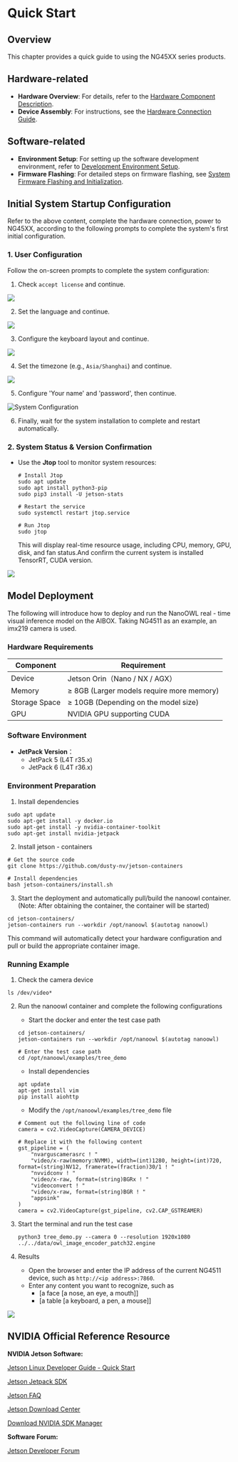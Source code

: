# Quick Start

## Overview

This chapter provides a quick guide to using the NG45XX series products.

## Hardware-related

- ​**​Hardware Overview​**​: For details, refer to the [Hardware Component Description](http://192.168.13.9:3000/docs/Edge%20AI%20Box/NeoEdge%20NG45XX%20Series/Hardware%20Guide/Components%20Overview).
- ​**​Device Assembly​**​: For instructions, see the [Hardware Connection Guide](http://192.168.13.9:3000/docs/Edge%20AI%20Box/NeoEdge%20NG45XX%20Series/Hardware%20Guide/Hardware%20Connection).

## Software-related

- ​**​Environment Setup​**​: For setting up the software development environment, refer to [Development Environment Setup](http://192.168.13.9:3000/docs/Edge%20AI%20Box/NeoEdge%20NG45XX%20Series/Software%20Guide/Development%20Environment%20Setup).
- ​**​Firmware Flashing​**​: For detailed steps on firmware flashing, see [System Firmware Flashing and Initialization](http://192.168.13.9:3000/docs/Edge%20AI%20Box/NeoEdge%20NG45XX%20Series/Software%20Guide/System%20Flashing%20and%20Initialization).

## Initial System Startup Configuration

Refer to the above content, complete the hardware connection, power to NG45XX, according to the following prompts to complete the system's first initial configuration.

### 1. User Configuration

Follow the on-screen prompts to complete the system configuration:

1. Check `accept license` and continue.

![](/img/NG45XX_SOFTWARE/Driver/NG45XX_System_Configuration_Licenses.png)

2. Set the language and continue.

![](/img/NG45XX_SOFTWARE/Driver/NG45XX_System_Configuration_Language.png)

3. Configure the keyboard layout and continue.

![](/img/NG45XX_SOFTWARE/Driver/NG45XX_System_Configuration_Keyboard.png)

4. Set the timezone (e.g., `Asia/Shanghai`) and continue.

![](/img/NG45XX_SOFTWARE/Driver/NG45XX_System_Configuration_Local.png)

5. Configure 'Your name' and 'password', then continue.

![System Configuration](/img/NG45XX_SOFTWARE/Driver/NG45XX_System_Configuration.jpg)

6. Finally, wait for the system installation to complete and restart automatically.

### 2. System Status & Version Confirmation

- Use the ​**​Jtop​**​ tool to monitor system resources:
  
  ```shell
  # Install Jtop
  sudo apt update
  sudo apt install python3-pip
  sudo pip3 install -U jetson-stats
  
  # Restart the service
  sudo systemctl restart jtop.service
  
  # Run Jtop
  sudo jtop
  ```
  
  This will display real-time resource usage, including CPU, memory, GPU, disk, and fan status.And confirm the current system is installed TensorRT, CUDA version.

![](/img/NG45XX_SOFTWARE/Driver/NG45XX_JTOP.png)

## Model Deployment

The following will introduce how to deploy and run the NanoOWL real - time visual inference model on the AIBOX. Taking NG4511 as an example, an imx219 camera is used.

### Hardware Requirements

| Component     | Requirement                               |
| ------------- | ----------------------------------------- |
| Device        | Jetson Orin（Nano / NX / AGX）              |
| Memory        | ≥ 8GB (Larger models require more memory) |
| Storage Space | ≥ 10GB (Depending on the model size)      |
| GPU           | NVIDIA GPU supporting CUDA                |

### Software Environment

- ​​**​JetPack Version​**​：
  - JetPack 5 (L4T r35.x)
  - JetPack 6 (L4T r36.x)

### Environment Preparation

1. Install dependencies

```shell
sudo apt update
sudo apt-get install -y docker.io
sudo apt-get install -y nvidia-container-toolkit
sudo apt-get install nvidia-jetpack
```

2. Install jetson - containers

```shell
# Get the source code
git clone https://github.com/dusty-nv/jetson-containers

# Install dependencies
bash jetson-containers/install.sh
```

3. Start the deployment and automatically pull/build the nanoowl container. (Note: After obtaining the container, the container will be started)

```shell
cd jetson-containers/
jetson-containers run --workdir /opt/nanoowl $(autotag nanoowl)
```

This command will automatically detect your hardware configuration and pull or build the appropriate container image.

### Running Example

1. Check the camera device

```shell
ls /dev/video*
```

2. Run the nanoowl container and complete the following configurations
   
   - Start the docker and enter the test case path
   
   ```shell
   cd jetson-containers/
   jetson-containers run --workdir /opt/nanoowl $(autotag nanoowl)
   
   # Enter the test case path
   cd /opt/nanoowl/examples/tree_demo
   ```
   
   - Install dependencies
   
   ```shell
   apt update
   apt-get install vim
   pip install aiohttp
   ```
   
   - Modify the `/opt/nanoowl/examples/tree_demo` file
   
   ```shell
   # Comment out the following line of code
   camera = cv2.VideoCapture(CAMERA_DEVICE)
   
   # Replace it with the following content
   gst_pipeline = (
       "nvarguscamerasrc ! "
       "video/x-raw(memory:NVMM), width=(int)1280, height=(int)720, format=(string)NV12, framerate=(fraction)30/1 ! "
       "nvvidconv ! "
       "video/x-raw, format=(string)BGRx ! "
       "videoconvert ! "
       "video/x-raw, format=(string)BGR ! "
       "appsink"
   )
   camera = cv2.VideoCapture(gst_pipeline, cv2.CAP_GSTREAMER)
   ```

3. Start the terminal and run the test case
   
   ```shell
   python3 tree_demo.py --camera 0 --resolution 1920x1080 ../../data/owl_image_encoder_patch32.engine
   ```

4. Results
   
   - Open the browser and enter the IP address of the current NG4511 device, such as `http://<ip address>:7860`.
   - Enter any content you want to recognize, such as
     - [a face [a nose, an eye, a mouth]]
     - [a table [a keyboard, a pen, a mouse]]

![](/img/NG45XX_SOFTWARE/Driver/NG45XX_Quickstart_NanoOWL.png)

## NVIDIA Official Reference Resource

**NVIDIA Jetson Software:**

 [Jetson Linux Developer Guide - Quick Start](https://docs.nvidia.com/jetson/archives/r34.1/DeveloperGuide/text/IN/QuickStart.html)

[Jetson Jetpack SDK](https://developer.nvidia.com/embedded/jetpack)

[Jetson FAQ](https://developer.nvidia.com/embedded/faq)

[Jetson Download Center](https://developer.nvidia.com/embedded/downloads)

[Download NVIDIA SDK Manager](https://developer.nvidia.com/sdk-manager)

**Software Forum:**

 [Jetson Developer Forum](https://forums.developer.nvidia.com/c/agx-autonomous-machines/jetson-embedded-systems)

